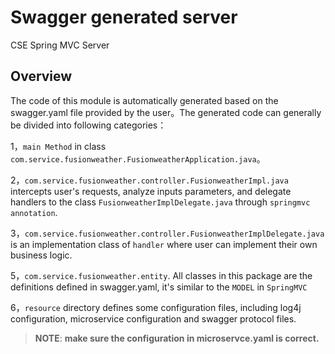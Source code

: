 # Swagger generated server

CSE Spring MVC Server


## Overview
The code of this module is automatically generated based on the swagger.yaml file provided by the user。The generated code can generally be divided into following categories：

1，`main Method` in class `com.service.fusionweather.FusionweatherApplication.java`。

2，`com.service.fusionweather.controller.FusionweatherImpl.java` intercepts user's requests, analyze inputs parameters, and delegate handlers to the class `FusionweatherImplDelegate.java` through `springmvc annotation`. 

3，`com.service.fusionweather.controller.FusionweatherImplDelegate.java` is an implementation class of `handler` where user can implement their own business logic.

5，`com.service.fusionweather.entity`. All classes in this package are the definitions defined in swagger.yaml, it's similar to the `MODEL` in `SpringMVC`

6，`resource` directory defines some configuration files, including log4j configuration, microservice configuration and swagger protocol files.

> **NOTE**:  **make sure the configuration in microservce.yaml is correct.**